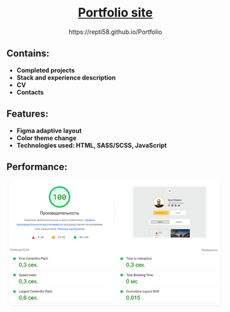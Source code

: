 <h1 align="center">
<a href="https://repti58.github.io/Portfolio">
Portfolio site
</a>
</h1>
<p align="center">
https://repti58.github.io/Portfolio
</p>

## Contains:
- **Completed projects**
- **Stack and experience description**
- **CV**
- **Contacts**

## Features:
- **Figma adaptive layout**
- **Color theme change**
- **Technologies used: HTML, SASS/SCSS, JavaScript**

## Performance:
<img src="img/performance.png">
